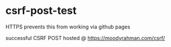 # csrf-post-test

HTTPS prevents this from working via github pages

successful CSRF POST hosted @ https://moodyrahman.com/csrf/
